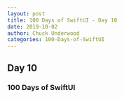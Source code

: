 ```yaml
---
layout: post
title: 100 Days of SwiftUI - Day 10
date: 2019-10-02
author: Chuck Underwood
categories: 100-Days-of-SwiftUI
---
```


## Day 10
### 100 Days of SwiftUI


```

